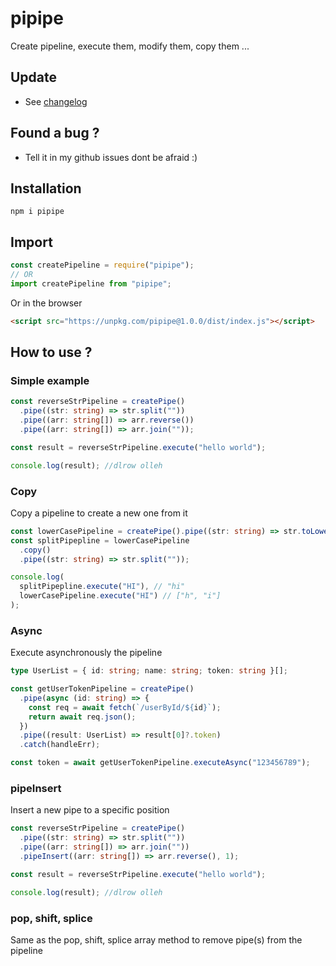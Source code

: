 # pipipe

Create pipeline, execute them, modify them, copy them ...

## Update

- See [changelog](CHANGELOG.md)

## Found a bug ?

- Tell it in my github issues dont be afraid :)

## Installation

```
npm i pipipe
```

## Import

```js
const createPipeline = require("pipipe");
// OR
import createPipeline from "pipipe";
```

Or in the browser

```html
<script src="https://unpkg.com/pipipe@1.0.0/dist/index.js"></script>
```

## How to use ?

### Simple example

```ts
const reverseStrPipeline = createPipe()
  .pipe((str: string) => str.split(""))
  .pipe((arr: string[]) => arr.reverse())
  .pipe((arr: string[]) => arr.join(""));

const result = reverseStrPipeline.execute("hello world");

console.log(result); //dlrow olleh
```

### Copy

Copy a pipeline to create a new one from it

```ts
const lowerCasePipeline = createPipe().pipe((str: string) => str.toLowerCase());
const splitPipepline = lowerCasePipeline
  .copy()
  .pipe((str: string) => str.split(""));

console.log(
  splitPipepline.execute("HI"), // "hi"
  lowerCasePipeline.execute("HI") // ["h", "i"]
);
```

### Async

Execute asynchronously the pipeline

```ts
type UserList = { id: string; name: string; token: string }[];

const getUserTokenPipeline = createPipe()
  .pipe(async (id: string) => {
    const req = await fetch(`/userById/${id}`);
    return await req.json();
  })
  .pipe((result: UserList) => result[0]?.token)
  .catch(handleErr);

const token = await getUserTokenPipeline.executeAsync("123456789");
```

### pipeInsert

Insert a new pipe to a specific position

```ts
const reverseStrPipeline = createPipe()
  .pipe((str: string) => str.split(""))
  .pipe((arr: string[]) => arr.join(""))
  .pipeInsert((arr: string[]) => arr.reverse(), 1);

const result = reverseStrPipeline.execute("hello world");

console.log(result); //dlrow olleh
```

### pop, shift, splice

Same as the pop, shift, splice array method to remove pipe(s) from the pipeline
